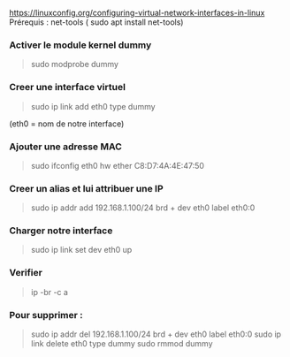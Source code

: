 
https://linuxconfig.org/configuring-virtual-network-interfaces-in-linux
Prérequis : net-tools ( sudo apt install net-tools)

### Activer le module kernel dummy

> sudo modprobe dummy

### Creer une interface virtuel 

> sudo ip link add eth0 type dummy

(eth0 = nom de notre interface)

### Ajouter une adresse MAC 
> sudo ifconfig eth0 hw ether C8:D7:4A:4E:47:50

### Creer un alias et lui attribuer une IP
>sudo ip addr add 192.168.1.100/24 brd + dev eth0 label eth0:0

### Charger notre interface 
> sudo ip link set dev eth0 up

### Verifier 
> ip -br -c a

### Pour supprimer : 
>sudo ip addr del 192.168.1.100/24 brd + dev eth0 label eth0:0
>sudo ip link delete eth0 type dummy
>sudo rmmod dummy